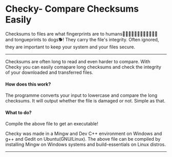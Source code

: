 # Checky- Compare Checksums Easily
Checksums to files are what fingerprints are to humans👩🏼👨🏼👧🏼👦🏼👵🏼👴🏼 and tongueprints to dogs🐕! They carry the file's integrity. Often ignored, they are important to keep your system and your files secure.
<hr>
Checksums are often long to read and even harder to compare. With Checky you can easily comapare long checksums and check the integrity of your downloaded and transferred files. 
<br>
<h4> How does this work? </h4>
The programme converts your input to lowercase and compare the long checksums. It will output whether the file is damaged or not. Simple as that.<br/>
<h4> What to do? </h4>
Compile the above file to get an executable!
<p>Checky was made in a Mingw and Dev C++ environment on Windows and g++ and Gedit on Ubuntu(GNU/Linux). The above file can be compiled by installing Mingw on Windows systems and build-essentials on Linux distros.</p>
<hr>
